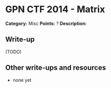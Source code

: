 # GPN CTF 2014 - Matrix

**Category:** Misc
**Points:** ?
**Description:**


## Write-up

(TODO)

## Other write-ups and resources

* none yet
